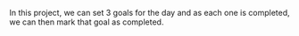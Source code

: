 In this project, we can set 3 goals for the day and as each one is completed, we can then mark that goal as completed.
